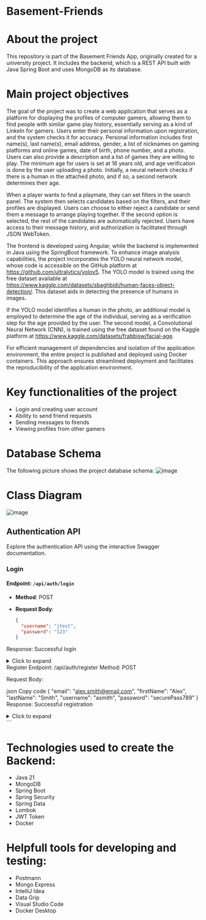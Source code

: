 # Basement-Friends 

# About the project
This repository is part of the Basement Friends App, originally created for a university project. It includes the backend, which is a REST API built with Java Spring Boot and uses MongoDB as its database.

# Main project objectives
The goal of the project was to create a web application that serves as a platform for displaying the profiles of computer gamers, allowing them to find people with similar game play history, essentially serving as a kind of LinkeIn for gamers. Users enter their personal information upon registration, and the system checks it for accuracy. Personal information includes first name(s), last name(s), email address, gender, a list of nicknames on gaming platforms and online games, date of birth, phone number, and a photo. Users can also provide a description and a list of games they are willing to play. The minimum age for users is set at 16 years old, and age verification is done by the user uploading a photo. Initially, a neural network checks if there is a human in the attached photo, and if so, a second network determines their age.

When a player wants to find a playmate, they can set filters in the search panel. The system then selects candidates based on the filters, and their profiles are displayed. Users can choose to either reject a candidate or send them a message to arrange playing together. If the second option is selected, the rest of the candidates are automatically rejected. Users have access to their message history, and authorization is facilitated through JSON WebToken.

The frontend is developed using Angular, while the backend is implemented in Java using the SpringBoot framework. To enhance image analysis capabilities, the project incorporates the YOLO neural network model, whose code is accessible on the GitHub platform at https://github.com/ultralytics/yolov5. The YOLO model is trained using the free dataset available at https://www.kaggle.com/datasets/sbaghbidi/human-faces-object-detection/. This dataset aids in detecting the presence of humans in images.

If the YOLO model identifies a human in the photo, an additional model is employed to determine the age of the individual, serving as a verification step for the age provided by the user. The second model, a Convolutional Neural Network (CNN), is trained using the free dataset found on the Kaggle platform at https://www.kaggle.com/datasets/frabbisw/facial-age.

For efficient management of dependencies and isolation of the application environment, the entire project is published and deployed using Docker containers. This approach ensures streamlined deployment and facilitates the reproducibility of the application environment.

# Key functionalities of the project
* Login and creating user account
* Ability to send friend requests
* Sending messages to firends
* Viewing profiles from other gamers


# Database Schema
The following picture shows the project database schema:
![image](https://github.com/Basement-Friends/backend/assets/72508414/d57d1d57-0e35-41f1-8e28-2e39a2891fe5)

# Class Diagram

![image](https://github.com/Basement-Friends/backend/assets/72508414/0ba891ee-fa56-47a4-b20a-bffc9f40390e)

## Authentication API

Explore the authentication API using the interactive Swagger documentation.

### Login

#### Endpoint: `/api/auth/login`

- **Method**: POST
- **Request Body**:

  ```json
  {
    "username": "jtest",
    "password": "123"
  }
Response: Successful login
<details>
  <summary>Click to expand</summary>
Try it out


</details>
Register
Endpoint: /api/auth/register
Method: POST

Request Body:

json
Copy code
{
  "email": "alex.smith@email.com",
  "firstName": "Alex",
  "lastName": "Smith",
  "username": "asmith",
  "password": "securePass789"
}
Response: Successful registration

<details>
  <summary>Click to expand</summary>
Try it out


</details>
```




# Technologies used to create the Backend:
* Java 21
* MongoDB
* Spring Boot
* Spring Security
* Spring Data
* Lombok
* JWT Token
* Docker


# Helpfull tools for developing and testing:
* Postmann
* Mongo Express
* IntelliJ Idea
* Data Grip
* Visual Studio Code
* Docker Desktop

